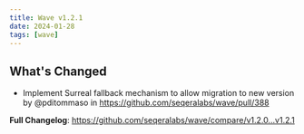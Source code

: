 ```yaml
---
title: Wave v1.2.1
date: 2024-01-28
tags: [wave]
---
```


## What's Changed
* Implement Surreal fallback mechanism to allow migration to new version  by @pditommaso in https://github.com/seqeralabs/wave/pull/388


**Full Changelog**: https://github.com/seqeralabs/wave/compare/v1.2.0...v1.2.1

